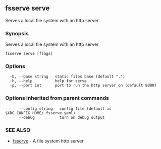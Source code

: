 ## fsserve serve

Serves a local file system with an http server

### Synopsis

Serves a local file system with an http server

```
fsserve serve [flags]
```

### Options

```
  -b, --base string   static files base (default ".")
  -h, --help          help for serve
  -p, --port int      port to run the http server on (default 8080)
```

### Options inherited from parent commands

```
      --config string   config file (default is $XDG_CONFIG_HOME/.fsserve.yaml)
      --debug           turn on debug output
```

### SEE ALSO

* [fsserve](fsserve.md)	 - A file system http server

